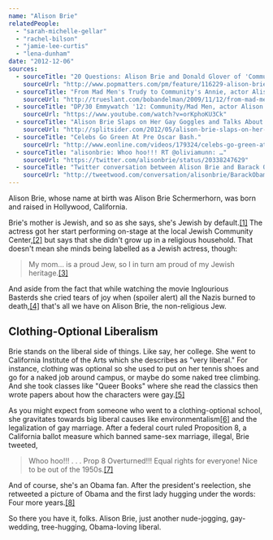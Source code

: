 ```yaml
---
name: "Alison Brie"
relatedPeople:
  - "sarah-michelle-gellar"
  - "rachel-bilson"
  - "jamie-lee-curtis"
  - "lena-dunham"
date: "2012-12-06"
sources:
  - sourceTitle: "20 Questions: Alison Brie and Donald Glover of 'Community.'"
    sourceUrl: "http://www.popmatters.com/pm/feature/116229-alison-brie-and-donald-glover-of-community/"
  - sourceTitle: "From Mad Men's Trudy to Community's Annie, actor Alison Brie is a hit."
    sourceUrl: "http://trueslant.com/bobandelman/2009/11/12/from-mad-mens-trudy-to-communitys-annie-actor-alison-brie-is-a-hit/"
  - sourceTitle: "DP/30 Emmywatch '12: Community/Mad Men, actor Alison Brie."
    sourceUrl: "https://www.youtube.com/watch?v=orKphoKU3Ck"
  - sourceTitle: "Alison Brie Slaps on Her Gay Goggles and Talks About Being Naked Again."
    sourceUrl: "http://splitsider.com/2012/05/alison-brie-slaps-on-her-gay-goggles-and-talks-about-being-naked-again/"
  - sourceTitle: "Celebs Go Green At Pre Oscar Bash."
    sourceUrl: "http://www.eonline.com/videos/179324/celebs-go-green-at-pre-oscar-bash"
  - sourceTitle: "alisonbrie: Whoo hoo!!! RT @oliviamunn: …"
    sourceUrl: "https://twitter.com/alisonbrie/status/20338247629"
  - sourceTitle: "Twitter conversation between Alison Brie and Barack Obama."
    sourceUrl: "http://tweetwood.com/conversation/alisonbrie/BarackObama"
---
```


Alison Brie, whose name at birth was Alison Brie Schermerhorn, was born and raised in Hollywood, California.

Brie's mother is Jewish, and so as she says, she's Jewish by default.<a class="source-citation" href="#http://www.popmatters.com/pm/feature/116229-alison-brie-and-donald-glover-of-community/" title="20 Questions: Alison Brie and Donald Glover of &apos;Community.&apos;">[1]</a> The actress got her start performing on-stage at the local Jewish Community Center,<a class="source-citation" href="#http://trueslant.com/bobandelman/2009/11/12/from-mad-mens-trudy-to-communitys-annie-actor-alison-brie-is-a-hit/" title="From Mad Men&apos;s Trudy to Community&apos;s Annie, actor Alison Brie is a hit.">[2]</a> but says that she didn't grow up in a religious household. That doesn't mean she minds being labelled as a Jewish actress, though:

>My mom… is a proud Jew, so I in turn am proud of my Jewish heritage.<a class="source-citation" href="#https://www.youtube.com/watch?v=orKphoKU3Ck" title="DP/30 Emmywatch &apos;12: Community/Mad Men, actor Alison Brie.">[3]</a>

And aside from the fact that while watching the movie Inglourious Basterds she cried tears of joy when (spoiler alert) all the Nazis burned to death,<a class="source-citation" href="#http://www.popmatters.com/pm/feature/116229-alison-brie-and-donald-glover-of-community/" title="20 Questions: Alison Brie and Donald Glover of &apos;Community.&apos;">[4]</a> that's all we have on Alison Brie, the non-religious Jew.


## Clothing-Optional Liberalism

Brie stands on the liberal side of things. Like say, her college. She went to California Institute of the Arts which she describes as "very liberal." For instance, clothing was optional so she used to put on her tennis shoes and go for a naked job around campus, or maybe do some naked tree climbing. And she took classes like "Queer Books" where she read the classics then wrote papers about how the characters were gay.<a class="source-citation" href="#http://splitsider.com/2012/05/alison-brie-slaps-on-her-gay-goggles-and-talks-about-being-naked-again/" title="Alison Brie Slaps on Her Gay Goggles and Talks About Being Naked Again.">[5]</a>

As you might expect from someone who went to a clothing-optional school, she gravitates towards big liberal causes like environmentalism<a class="source-citation" href="#http://www.eonline.com/videos/179324/celebs-go-green-at-pre-oscar-bash" title="Celebs Go Green At Pre Oscar Bash.">[6]</a> and the legalization of gay marriage. After a federal court ruled Proposition 8, a California ballot measure which banned same-sex marriage, illegal, Brie tweeted,

>Whoo hoo!!! . . . Prop 8 Overturned!!! Equal rights for everyone! Nice to be out of the 1950s.<a class="source-citation" href="#https://twitter.com/alisonbrie/status/20338247629" title="alisonbrie: Whoo hoo!!! RT @oliviamunn: …">[7]</a>

And of course, she's an Obama fan. After the president's reelection, she retweeted a picture of Obama and the first lady hugging under the words: Four more years.<a class="source-citation" href="#http://tweetwood.com/conversation/alisonbrie/BarackObama" title="Twitter conversation between Alison Brie and Barack Obama.">[8]</a>

So there you have it, folks. Alison Brie, just another nude-jogging, gay-wedding, tree-hugging, Obama-loving liberal.